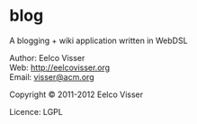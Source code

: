 blog
====
A blogging + wiki application written in WebDSL

Author: Eelco Visser  
Web: http://eelcovisser.org  
Email: visser@acm.org

Copyright &copy; 2011-2012 Eelco Visser

Licence: LGPL
